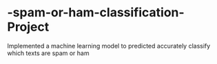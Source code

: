 # -spam-or-ham-classification-Project
Implemented a machine learning model to predicted accurately classify which texts are spam or ham

